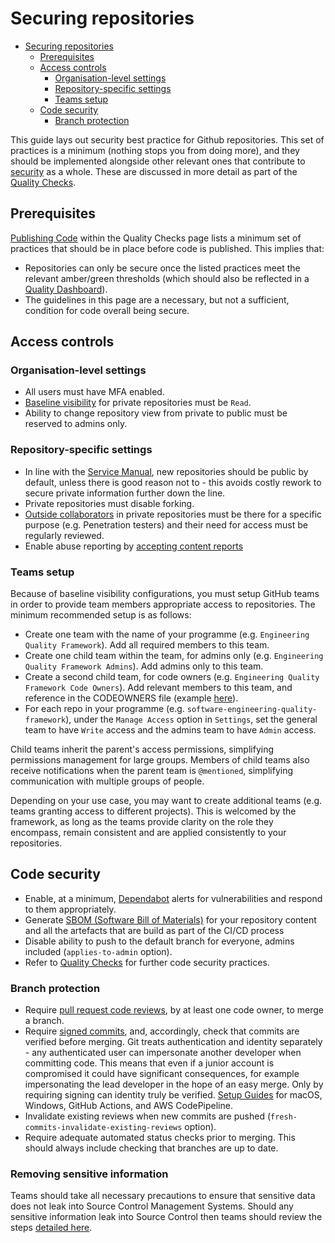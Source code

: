 # Securing repositories

- [Securing repositories](#securing-repositories)
  - [Prerequisites](#prerequisites)
  - [Access controls](#access-controls)
    - [Organisation-level settings](#organisation-level-settings)
    - [Repository-specific settings](#repository-specific-settings)
    - [Teams setup](#teams-setup)
  - [Code security](#code-security)
    - [Branch protection](#branch-protection)

This guide lays out security best practice for Github repositories. This set of practices is a minimum (nothing stops you from doing more), and they should be implemented alongside other relevant ones that contribute to [security](security.md) as a whole. These are discussed in more detail as part of the [Quality Checks](../quality-checks.md).

## Prerequisites

[Publishing Code](../quality-checks.md#publishing-code) within the Quality Checks page lists a minimum set of practices that should be in place before code is published. This implies that:

- Repositories can only be secure once the listed practices meet the relevant amber/green thresholds (which should also be reflected in a [Quality Dashboard](../insights/metrics.md)).
- The guidelines in this page are a necessary, but not a sufficient, condition for code overall being secure.

## Access controls

### Organisation-level settings

- All users must have MFA enabled.
- [Baseline visibility](baseline-visibility.md) for private repositories must be `Read`.
- Ability to change repository view from private to public must be reserved to admins only.

### Repository-specific settings

- In line with the [Service Manual](https://service-manual.nhs.uk/service-standard/12-make-new-source-code-open), new repositories should be public by default, unless there is good reason not to - this avoids costly rework to secure private information further down the line.
- Private repositories must disable forking.
- [Outside collaborators](outside-collaborators.md) in private repositories must be there for a specific purpose (e.g. Penetration testers) and their need for access must be regularly reviewed.
- Enable abuse reporting by <!-- markdown-link-check-disable -->[accepting content reports](https://docs.github.com/en/communities/moderating-comments-and-conversations/managing-how-contributors-report-abuse-in-your-organizations-repository)<!-- markdown-link-check-enable -->

### Teams setup

Because of baseline visibility configurations, you must setup GitHub teams in order to provide team members appropriate access to repositories. The minimum recommended setup is as follows:

- Create one team with the name of your programme (e.g. `Engineering Quality Framework`). Add all required members to this team.
- Create one child team within the team, for admins only (e.g. `Engineering Quality Framework Admins`). Add admins only to this team.
- Create a second child team, for code owners (e.g. `Engineering Quality Framework Code Owners`). Add relevant members to this team, and reference in the CODEOWNERS file (example [here](https://github.com/NHSDigital/software-engineering-quality-framework/blob/master/.github/CODEOWNERS)).
- For each repo in your programme (e.g. `software-engineering-quality-framework`), under the `Manage Access` option in `Settings`, set the general team to have `Write` access and the admins team to have `Admin` access.

Child teams inherit the parent's access permissions, simplifying permissions management for large groups. Members of child teams also receive notifications when the parent team is `@mentioned`, simplifying communication with multiple groups of people.

Depending on your use case, you may want to create additional teams (e.g. teams granting access to different projects). This is welcomed by the framework, as long as the teams provide clarity on the role they encompass, remain consistent and are applied consistently to your repositories.

## Code security

- Enable, at a minimum, [Dependabot](https://github.blog/2020-06-01-keep-all-your-packages-up-to-date-with-dependabot/) alerts for vulnerabilities and respond to them appropriately.
- Generate [SBOM (Software Bill of Materials)](../tools/dependency-scan/README.md) for your repository content and all the artefacts that are build as part of the CI/CD process
- Disable ability to push to the default branch for everyone, admins included (`applies-to-admin` option).
- Refer to [Quality Checks](../quality-checks.md) for further code security practices.

### Branch protection

- Require <!-- markdown-link-check-disable -->[pull request code reviews](https://docs.github.com/en/github/administering-a-repository/defining-the-mergeability-of-pull-requests/about-protected-branches#require-pull-request-reviews-before-merging)<!-- markdown-link-check-enable -->, by at least one code owner, to merge a branch.
- Require <!-- markdown-link-check-disable -->[signed commits](https://docs.github.com/en/github/administering-a-repository/defining-the-mergeability-of-pull-requests/about-protected-branches#require-signed-commits)<!-- markdown-link-check-enable -->, and, accordingly, check that commits are verified before merging. Git treats authentication and identity separately - any authenticated user can impersonate another developer when committing code. This means that even if a junior account is compromised it could have significant consequences, for example impersonating the lead developer in the hope of an easy merge. Only by requiring signing can identity truly be verified. [Setup Guides](guides/commit-signing.md) for macOS, Windows, GitHub Actions, and AWS CodePipeline.
- Invalidate existing reviews when new commits are pushed (`fresh-commits-invalidate-existing-reviews` option).
- Require adequate automated status checks prior to merging. This should always include checking that branches are up to date.

### Removing sensitive information

Teams should take all necessary precautions to ensure that sensitive data does not leak into Source Control Management Systems. Should any sensitive information leak into Source Control then teams should review the steps [detailed here](guides/commit-purge.md).
